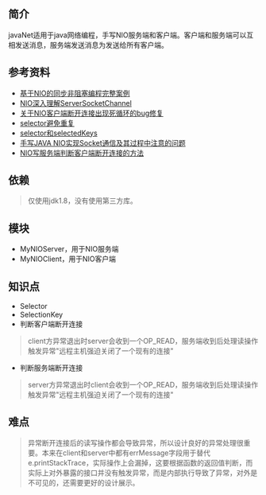 ## 简介
javaNet适用于java网络编程，手写NIO服务端和客户端。客户端和服务端可以互相发送消息，服务端发送消息为发送给所有客户端。

## 参考资料
* [基于NIO的同步非阻塞编程完整案例](https://www.cnblogs.com/houzheng/p/9460450.html)
* [NIO深入理解ServerSocketChannel](https://blog.csdn.net/yhl_jxy/article/details/79335692)
* [关于NIO客户端断开连接出现死循环的bug修复](https://blog.csdn.net/sinat_32435535/article/details/49513703)
* [selector避免重复](https://stackoverflow.com/questions/9939989/java-nio-selector-select-returns-0-although-channels-are-ready)
* [selector和selectedKeys](https://www.cnblogs.com/drizzlewithwind/p/6676172.html)
* [手写JAVA NIO实现Socket通信及其过程中注意的问题](https://blog.csdn.net/ccityzh/article/details/76141562)
* [NIO写服务端判断客户端断开连接的方法](https://blog.csdn.net/cao478208248/article/details/41648513)

## 依赖
> 仅使用jdk1.8，没有使用第三方库。

## 模块
* MyNIOServer，用于NIO服务端
* MyNIOClient，用于NIO客户端

## 知识点
* Selector
* SelectionKey
* 判断客户端断开连接
> client方异常退出时server会收到一个OP_READ，服务端收到后处理读操作触发异常"远程主机强迫关闭了一个现有的连接"
* 判断服务端断开连接
> server方异常退出时client会收到一个OP_READ，服务端收到后处理读操作触发异常"远程主机强迫关闭了一个现有的连接"


## 难点
> 异常断开连接后的读写操作都会导致异常，所以设计良好的异常处理很重要。本来在client和server中都有errMessage字段用于替代e.printStackTrace，实际操作上会漏掉，这要根据函数的返回值判断，而实际上对外暴露的接口并没有触发异常，而是内部执行导致了异常，对外是不可见的，还需要更好的设计展示。

